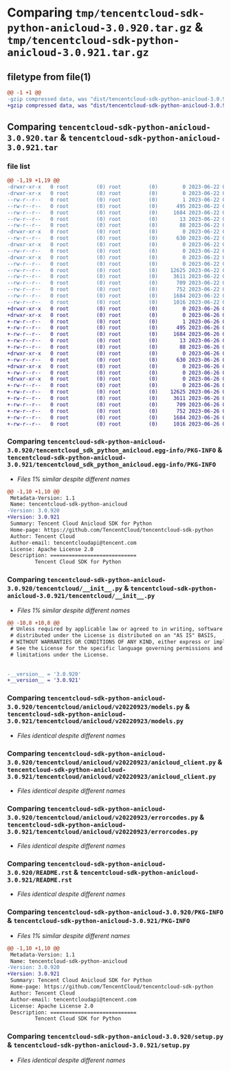 # Comparing `tmp/tencentcloud-sdk-python-anicloud-3.0.920.tar.gz` & `tmp/tencentcloud-sdk-python-anicloud-3.0.921.tar.gz`

## filetype from file(1)

```diff
@@ -1 +1 @@
-gzip compressed data, was "dist/tencentcloud-sdk-python-anicloud-3.0.920.tar", last modified: Thu Jun 22 00:15:49 2023, max compression
+gzip compressed data, was "dist/tencentcloud-sdk-python-anicloud-3.0.921.tar", last modified: Mon Jun 26 00:15:45 2023, max compression
```

## Comparing `tencentcloud-sdk-python-anicloud-3.0.920.tar` & `tencentcloud-sdk-python-anicloud-3.0.921.tar`

### file list

```diff
@@ -1,19 +1,19 @@
-drwxr-xr-x   0 root         (0) root         (0)        0 2023-06-22 00:15:49.000000 tencentcloud-sdk-python-anicloud-3.0.920/
-drwxr-xr-x   0 root         (0) root         (0)        0 2023-06-22 00:15:49.000000 tencentcloud-sdk-python-anicloud-3.0.920/tencentcloud_sdk_python_anicloud.egg-info/
--rw-r--r--   0 root         (0) root         (0)        1 2023-06-22 00:15:49.000000 tencentcloud-sdk-python-anicloud-3.0.920/tencentcloud_sdk_python_anicloud.egg-info/dependency_links.txt
--rw-r--r--   0 root         (0) root         (0)      495 2023-06-22 00:15:49.000000 tencentcloud-sdk-python-anicloud-3.0.920/tencentcloud_sdk_python_anicloud.egg-info/SOURCES.txt
--rw-r--r--   0 root         (0) root         (0)     1684 2023-06-22 00:15:49.000000 tencentcloud-sdk-python-anicloud-3.0.920/tencentcloud_sdk_python_anicloud.egg-info/PKG-INFO
--rw-r--r--   0 root         (0) root         (0)       13 2023-06-22 00:15:49.000000 tencentcloud-sdk-python-anicloud-3.0.920/tencentcloud_sdk_python_anicloud.egg-info/top_level.txt
--rw-r--r--   0 root         (0) root         (0)       88 2023-06-22 00:15:49.000000 tencentcloud-sdk-python-anicloud-3.0.920/setup.cfg
-drwxr-xr-x   0 root         (0) root         (0)        0 2023-06-22 00:15:49.000000 tencentcloud-sdk-python-anicloud-3.0.920/tencentcloud/
--rw-r--r--   0 root         (0) root         (0)      630 2023-06-22 00:15:49.000000 tencentcloud-sdk-python-anicloud-3.0.920/tencentcloud/__init__.py
-drwxr-xr-x   0 root         (0) root         (0)        0 2023-06-22 00:15:49.000000 tencentcloud-sdk-python-anicloud-3.0.920/tencentcloud/anicloud/
--rw-r--r--   0 root         (0) root         (0)        0 2023-06-22 00:15:49.000000 tencentcloud-sdk-python-anicloud-3.0.920/tencentcloud/anicloud/__init__.py
-drwxr-xr-x   0 root         (0) root         (0)        0 2023-06-22 00:15:49.000000 tencentcloud-sdk-python-anicloud-3.0.920/tencentcloud/anicloud/v20220923/
--rw-r--r--   0 root         (0) root         (0)        0 2023-06-22 00:15:49.000000 tencentcloud-sdk-python-anicloud-3.0.920/tencentcloud/anicloud/v20220923/__init__.py
--rw-r--r--   0 root         (0) root         (0)    12625 2023-06-22 00:15:49.000000 tencentcloud-sdk-python-anicloud-3.0.920/tencentcloud/anicloud/v20220923/models.py
--rw-r--r--   0 root         (0) root         (0)     3611 2023-06-22 00:15:49.000000 tencentcloud-sdk-python-anicloud-3.0.920/tencentcloud/anicloud/v20220923/anicloud_client.py
--rw-r--r--   0 root         (0) root         (0)      709 2023-06-22 00:15:49.000000 tencentcloud-sdk-python-anicloud-3.0.920/tencentcloud/anicloud/v20220923/errorcodes.py
--rw-r--r--   0 root         (0) root         (0)      752 2023-06-22 00:15:49.000000 tencentcloud-sdk-python-anicloud-3.0.920/README.rst
--rw-r--r--   0 root         (0) root         (0)     1684 2023-06-22 00:15:49.000000 tencentcloud-sdk-python-anicloud-3.0.920/PKG-INFO
--rw-r--r--   0 root         (0) root         (0)     1016 2023-06-22 00:15:49.000000 tencentcloud-sdk-python-anicloud-3.0.920/setup.py
+drwxr-xr-x   0 root         (0) root         (0)        0 2023-06-26 00:15:45.000000 tencentcloud-sdk-python-anicloud-3.0.921/
+drwxr-xr-x   0 root         (0) root         (0)        0 2023-06-26 00:15:45.000000 tencentcloud-sdk-python-anicloud-3.0.921/tencentcloud_sdk_python_anicloud.egg-info/
+-rw-r--r--   0 root         (0) root         (0)        1 2023-06-26 00:15:45.000000 tencentcloud-sdk-python-anicloud-3.0.921/tencentcloud_sdk_python_anicloud.egg-info/dependency_links.txt
+-rw-r--r--   0 root         (0) root         (0)      495 2023-06-26 00:15:45.000000 tencentcloud-sdk-python-anicloud-3.0.921/tencentcloud_sdk_python_anicloud.egg-info/SOURCES.txt
+-rw-r--r--   0 root         (0) root         (0)     1684 2023-06-26 00:15:45.000000 tencentcloud-sdk-python-anicloud-3.0.921/tencentcloud_sdk_python_anicloud.egg-info/PKG-INFO
+-rw-r--r--   0 root         (0) root         (0)       13 2023-06-26 00:15:45.000000 tencentcloud-sdk-python-anicloud-3.0.921/tencentcloud_sdk_python_anicloud.egg-info/top_level.txt
+-rw-r--r--   0 root         (0) root         (0)       88 2023-06-26 00:15:45.000000 tencentcloud-sdk-python-anicloud-3.0.921/setup.cfg
+drwxr-xr-x   0 root         (0) root         (0)        0 2023-06-26 00:15:45.000000 tencentcloud-sdk-python-anicloud-3.0.921/tencentcloud/
+-rw-r--r--   0 root         (0) root         (0)      630 2023-06-26 00:15:45.000000 tencentcloud-sdk-python-anicloud-3.0.921/tencentcloud/__init__.py
+drwxr-xr-x   0 root         (0) root         (0)        0 2023-06-26 00:15:45.000000 tencentcloud-sdk-python-anicloud-3.0.921/tencentcloud/anicloud/
+-rw-r--r--   0 root         (0) root         (0)        0 2023-06-26 00:15:45.000000 tencentcloud-sdk-python-anicloud-3.0.921/tencentcloud/anicloud/__init__.py
+drwxr-xr-x   0 root         (0) root         (0)        0 2023-06-26 00:15:45.000000 tencentcloud-sdk-python-anicloud-3.0.921/tencentcloud/anicloud/v20220923/
+-rw-r--r--   0 root         (0) root         (0)        0 2023-06-26 00:15:45.000000 tencentcloud-sdk-python-anicloud-3.0.921/tencentcloud/anicloud/v20220923/__init__.py
+-rw-r--r--   0 root         (0) root         (0)    12625 2023-06-26 00:15:45.000000 tencentcloud-sdk-python-anicloud-3.0.921/tencentcloud/anicloud/v20220923/models.py
+-rw-r--r--   0 root         (0) root         (0)     3611 2023-06-26 00:15:45.000000 tencentcloud-sdk-python-anicloud-3.0.921/tencentcloud/anicloud/v20220923/anicloud_client.py
+-rw-r--r--   0 root         (0) root         (0)      709 2023-06-26 00:15:45.000000 tencentcloud-sdk-python-anicloud-3.0.921/tencentcloud/anicloud/v20220923/errorcodes.py
+-rw-r--r--   0 root         (0) root         (0)      752 2023-06-26 00:15:45.000000 tencentcloud-sdk-python-anicloud-3.0.921/README.rst
+-rw-r--r--   0 root         (0) root         (0)     1684 2023-06-26 00:15:45.000000 tencentcloud-sdk-python-anicloud-3.0.921/PKG-INFO
+-rw-r--r--   0 root         (0) root         (0)     1016 2023-06-26 00:15:45.000000 tencentcloud-sdk-python-anicloud-3.0.921/setup.py
```

### Comparing `tencentcloud-sdk-python-anicloud-3.0.920/tencentcloud_sdk_python_anicloud.egg-info/PKG-INFO` & `tencentcloud-sdk-python-anicloud-3.0.921/tencentcloud_sdk_python_anicloud.egg-info/PKG-INFO`

 * *Files 1% similar despite different names*

```diff
@@ -1,10 +1,10 @@
 Metadata-Version: 1.1
 Name: tencentcloud-sdk-python-anicloud
-Version: 3.0.920
+Version: 3.0.921
 Summary: Tencent Cloud Anicloud SDK for Python
 Home-page: https://github.com/TencentCloud/tencentcloud-sdk-python
 Author: Tencent Cloud
 Author-email: tencentcloudapi@tencent.com
 License: Apache License 2.0
 Description: ============================
         Tencent Cloud SDK for Python
```

### Comparing `tencentcloud-sdk-python-anicloud-3.0.920/tencentcloud/__init__.py` & `tencentcloud-sdk-python-anicloud-3.0.921/tencentcloud/__init__.py`

 * *Files 1% similar despite different names*

```diff
@@ -10,8 +10,8 @@
 # Unless required by applicable law or agreed to in writing, software
 # distributed under the License is distributed on an "AS IS" BASIS,
 # WITHOUT WARRANTIES OR CONDITIONS OF ANY KIND, either express or implied.
 # See the License for the specific language governing permissions and
 # limitations under the License.
 
 
-__version__ = '3.0.920'
+__version__ = '3.0.921'
```

### Comparing `tencentcloud-sdk-python-anicloud-3.0.920/tencentcloud/anicloud/v20220923/models.py` & `tencentcloud-sdk-python-anicloud-3.0.921/tencentcloud/anicloud/v20220923/models.py`

 * *Files identical despite different names*

### Comparing `tencentcloud-sdk-python-anicloud-3.0.920/tencentcloud/anicloud/v20220923/anicloud_client.py` & `tencentcloud-sdk-python-anicloud-3.0.921/tencentcloud/anicloud/v20220923/anicloud_client.py`

 * *Files identical despite different names*

### Comparing `tencentcloud-sdk-python-anicloud-3.0.920/tencentcloud/anicloud/v20220923/errorcodes.py` & `tencentcloud-sdk-python-anicloud-3.0.921/tencentcloud/anicloud/v20220923/errorcodes.py`

 * *Files identical despite different names*

### Comparing `tencentcloud-sdk-python-anicloud-3.0.920/README.rst` & `tencentcloud-sdk-python-anicloud-3.0.921/README.rst`

 * *Files identical despite different names*

### Comparing `tencentcloud-sdk-python-anicloud-3.0.920/PKG-INFO` & `tencentcloud-sdk-python-anicloud-3.0.921/PKG-INFO`

 * *Files 1% similar despite different names*

```diff
@@ -1,10 +1,10 @@
 Metadata-Version: 1.1
 Name: tencentcloud-sdk-python-anicloud
-Version: 3.0.920
+Version: 3.0.921
 Summary: Tencent Cloud Anicloud SDK for Python
 Home-page: https://github.com/TencentCloud/tencentcloud-sdk-python
 Author: Tencent Cloud
 Author-email: tencentcloudapi@tencent.com
 License: Apache License 2.0
 Description: ============================
         Tencent Cloud SDK for Python
```

### Comparing `tencentcloud-sdk-python-anicloud-3.0.920/setup.py` & `tencentcloud-sdk-python-anicloud-3.0.921/setup.py`

 * *Files identical despite different names*

